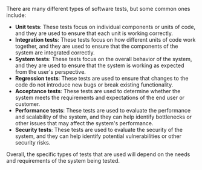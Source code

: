 There are many different types of software tests, but some common ones include:

* **Unit tests**: These tests focus on individual components or units of code, and they are used to ensure that each unit is working correctly.
* **Integration tests**: These tests focus on how different units of code work together, and they are used to ensure that the components of the system are integrated correctly.
* **System tests**: These tests focus on the overall behavior of the system, and they are used to ensure that the system is working as expected from the user's perspective.
* **Regression tests**: These tests are used to ensure that changes to the code do not introduce new bugs or break existing functionality.
* **Acceptance tests**: These tests are used to determine whether the system meets the requirements and expectations of the end user or customer.
* **Performance tests**: These tests are used to evaluate the performance and scalability of the system, and they can help identify bottlenecks or other issues that may affect the system's performance.
* **Security tests**: These tests are used to evaluate the security of the system, and they can help identify potential vulnerabilities or other security risks.

Overall, the specific types of tests that are used will depend on the needs and requirements of the system being tested.